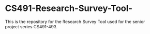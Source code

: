 # CS491-Research-Survey-Tool-
This is the repository for the Research Survey Tool used for the senior project series CS491-493.
